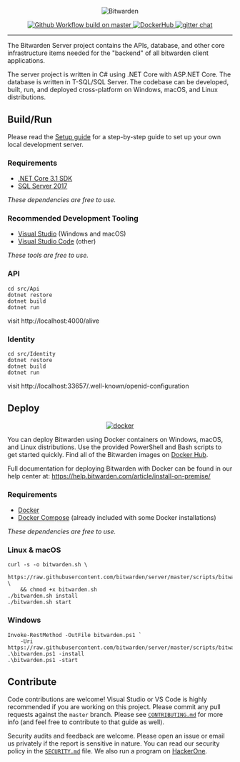 <p align="center">
  <img src="https://github.com/bitwarden/brand/blob/master/screenshots/apps-combo-logo.png" alt="Bitwarden" />
</p>
<p align="center">
  <a href="https://github.com/bitwarden/server/actions/workflows/build.yml?query=branch:master" target="_blank">
    <img src="https://github.com/bitwarden/server/actions/workflows/build.yml/badge.svg?branch=master" alt="Github Workflow build on master" />
  </a>
  <a href="https://hub.docker.com/u/bitwarden/" target="_blank">
    <img src="https://img.shields.io/docker/pulls/bitwarden/api.svg" alt="DockerHub" />
  </a>
  <a href="https://gitter.im/bitwarden/Lobby" target="_blank">
    <img src="https://badges.gitter.im/bitwarden/Lobby.svg" alt="gitter chat" />
  </a>
</p>

-------------------

The Bitwarden Server project contains the APIs, database, and other core infrastructure items needed for the "backend" of all bitwarden client applications.

The server project is written in C# using .NET Core with ASP.NET Core. The database is written in T-SQL/SQL Server. The codebase can be developed, built, run, and deployed cross-platform on Windows, macOS, and Linux distributions.

## Build/Run

Please read the [Setup guide](https://github.com/bitwarden/server/blob/master/SETUP.md) for a step-by-step guide to set up your own local development server.

### Requirements

- [.NET Core 3.1 SDK](https://www.microsoft.com/net/download/core)
- [SQL Server 2017](https://docs.microsoft.com/en-us/sql/index)

*These dependencies are free to use.*

### Recommended Development Tooling

- [Visual Studio](https://www.visualstudio.com/vs/) (Windows and macOS)
- [Visual Studio Code](https://code.visualstudio.com/) (other)

*These tools are free to use.*

### API

```
cd src/Api
dotnet restore
dotnet build
dotnet run
```

visit http://localhost:4000/alive

### Identity

```
cd src/Identity
dotnet restore
dotnet build
dotnet run
```

visit http://localhost:33657/.well-known/openid-configuration

## Deploy

<p align="center">
  <a href="https://hub.docker.com/u/bitwarden/" target="_blank">
    <img src="https://i.imgur.com/SZc8JnH.png" alt="docker" />
  </a>
</p>

You can deploy Bitwarden using Docker containers on Windows, macOS, and Linux distributions. Use the provided PowerShell and Bash scripts to get started quickly. Find all of the Bitwarden images on [Docker Hub](https://hub.docker.com/u/bitwarden/).

Full documentation for deploying Bitwarden with Docker can be found in our help center at: https://help.bitwarden.com/article/install-on-premise/

### Requirements

- [Docker](https://www.docker.com/community-edition#/download)
- [Docker Compose](https://docs.docker.com/compose/install/) (already included with some Docker installations)

*These dependencies are free to use.*

### Linux & macOS

```
curl -s -o bitwarden.sh \
    https://raw.githubusercontent.com/bitwarden/server/master/scripts/bitwarden.sh \
    && chmod +x bitwarden.sh
./bitwarden.sh install
./bitwarden.sh start
```

### Windows

```
Invoke-RestMethod -OutFile bitwarden.ps1 `
    -Uri https://raw.githubusercontent.com/bitwarden/server/master/scripts/bitwarden.ps1
.\bitwarden.ps1 -install
.\bitwarden.ps1 -start
```

## Contribute

Code contributions are welcome! Visual Studio or VS Code is highly recommended if you are working on this project. Please commit any pull requests against the `master` branch. Please see [`CONTRIBUTING.md`](CONTRIBUTING.md) for more info (and feel free to contribute to that guide as well).

Security audits and feedback are welcome. Please open an issue or email us privately if the report is sensitive in nature. You can read our security policy in the [`SECURITY.md`](SECURITY.md) file. We also run a program on [HackerOne](https://hackerone.com/bitwarden).
